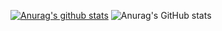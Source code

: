 [![Anurag's github stats](https://github-readme-stats.vercel.app/api?username=origami0227)](https://github.com/anuraghazra/github-readme-stats)
![Anurag's GitHub stats](https://github-readme-stats.vercel.app/api?username=origami0227&show_icons=true&theme=radical)
